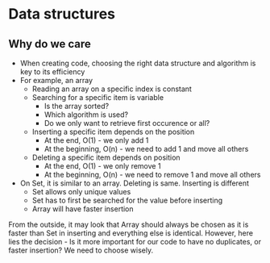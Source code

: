 # Data structures

## Why do we care
- When creating code, choosing the right data structure and algorithm is key to its efficiency
- For example, an array
  - Reading an array on a specific index is constant
  - Searching for a specific item is variable
    - Is the array sorted?
    - Which algorithm is used?
    - Do we only want to retrieve first occurence or all?
  - Inserting a specific item depends on the position
    - At the end, O(1) - we only add 1
    - At the beginning, O(n) - we need to add 1 and move all others 
  - Deleting a specific item depends on position
    - At the end, O(1) - we only remove 1
    - At the beginning, O(n) - we need to remove 1 and move all others
- On Set, it is similar to an array. Deleting is same. Inserting is different
  - Set allows only unique values
  - Set has to first be searched for the value before inserting
  - Array will have faster insertion

From the outside, it may look that Array should always be chosen as it is faster than Set in inserting and everything else is identical. However, here lies the decision - Is it more important for our code to have no duplicates, or faster insertion? We need to choose wisely.